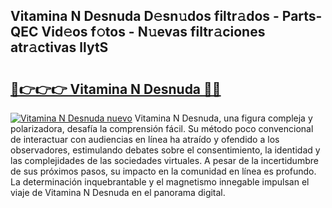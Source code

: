 ## Vitamina N Desnuda D𝚎sn𝚞dos filtr𝚊dos - Parts-QEC Vid𝚎os f𝚘tos - N𝚞evas filtr𝚊ciones atr𝚊ctivas llytS

# <h2><a href="http://mb8tyb.tromn.icu/?c=Vitamina+N+Desnuda">🔗👉👉👉 Vitamina N Desnuda 🔗🔗</a></h2>

[![Vitamina N Desnuda nuevo](https://i.imgur.com/pEAQMta.gif)](http://mb8tyb.tromn.icu/?c=Vitamina+N+Desnuda)
Vitamina N Desnuda, una figura compleja y polarizadora, desafía la comprensión fácil. Su método poco convencional de interactuar con audiencias en línea ha atraído y ofendido a los observadores, estimulando debates sobre el consentimiento, la identidad y las complejidades de las sociedades virtuales. A pesar de la incertidumbre de sus próximos pasos, su impacto en la comunidad en línea es profundo. La determinación inquebrantable y el magnetismo innegable impulsan el viaje de Vitamina N Desnuda en el panorama digital.
